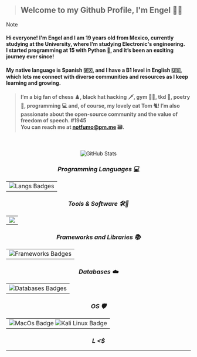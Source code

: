 >## Welcome to my Github Profile, I'm Engel 🌴🍞

>[!NOTE]
><h4>Hi everyone! I'm Engel and I am 19 years old from Mexico, currently studying at the University, where I’m studying Electronic's engineering. <br> I started programming at 15 with Python 🐍, and it’s been an exciting journey ever since!</h4> <h4> My native language is Spanish 🇲🇽, and I have a B1 level in English 🇺🇸, which lets me connect with diverse communities and resources as I keep learning and growing.</h4>

><h4>I’m a big fan of chess ♟️, black hat hacking 🗡, gym 🏋🏻, tkd 🥋, poetry 🍂, programming 💻 and, of course, my lovely cat Tom 🐈! I’m also passionate about the open-source community and the value of freedom of speech. #1945 <br> You can reach me at <a href="mailto:notfumo@pm.me">notfumo@pm.me</a> 🗃️.</h4>
<div align="center">
<br>

![GitHub Stats](https://gh-readme-profile.vercel.app/api?username=gelshll&theme=dark)

### _**Programming Languages 💻**_

<table>
  <td align="center">
    <img src="https://skillicons.dev/icons?i=typescript,javascript,python,dart,html,css,octave" alt="Langs Badges">
  </td>
</table>

### _**Tools & Software 🛠️🔮**_

<table>
  <td align="center">
    <img src="https://skillicons.dev/icons?i=git,nodejs,vscode,sublime,pycharm,replit">
  </td>
</table>

### _**Frameworks and Libraries 📚**_

<table>
  <td align="center">
    <img src="https://skillicons.dev/icons?i=angular,bootstrap,django,flask" alt="Frameworks Badges">
  </td>
</table>

### _**Databases ☁️**_

<table>
  <td align="center">
    <img src="https://skillicons.dev/icons?i=postgresql,firebase" alt="Databases Badges">
  </td>
</table>

### _**OS 🛡️**_

<table>
  <td align="center">
    <img src="https://img.shields.io/badge/MacOS--9cf?logo=macos&logoColor=fff&style=flat-square" alt="MacOs Badge">
    <img src="https://img.shields.io/badge/-Kali%20Linux-%23557C94?logo=kalilinux&logoColor=fff&style=flat-square" alt="Kali Linux Badge">
  </td>
</table>

### _L <$_

</div>

---
